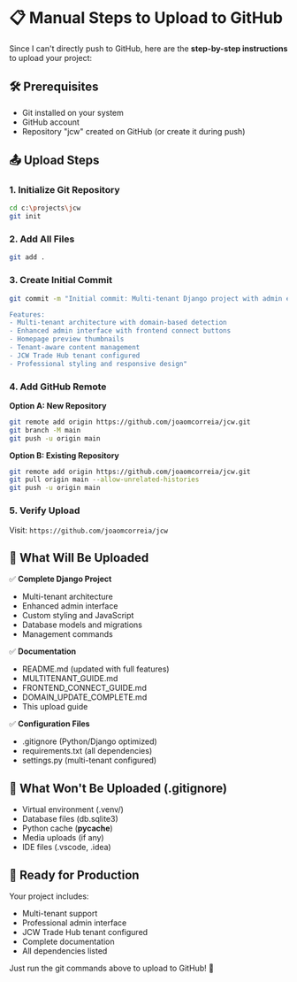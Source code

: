 # 📋 Manual Steps to Upload to GitHub

Since I can't directly push to GitHub, here are the **step-by-step instructions** to upload your project:

## 🛠️ **Prerequisites**
- Git installed on your system
- GitHub account
- Repository "jcw" created on GitHub (or create it during push)

## 📤 **Upload Steps**

### **1. Initialize Git Repository**
```bash
cd c:\projects\jcw
git init
```

### **2. Add All Files**
```bash
git add .
```

### **3. Create Initial Commit**
```bash
git commit -m "Initial commit: Multi-tenant Django project with admin enhancements

Features:
- Multi-tenant architecture with domain-based detection
- Enhanced admin interface with frontend connect buttons
- Homepage preview thumbnails
- Tenant-aware content management
- JCW Trade Hub tenant configured
- Professional styling and responsive design"
```

### **4. Add GitHub Remote**

**Option A: New Repository**
```bash
git remote add origin https://github.com/joaomcorreia/jcw.git
git branch -M main
git push -u origin main
```

**Option B: Existing Repository**
```bash
git remote add origin https://github.com/joaomcorreia/jcw.git
git pull origin main --allow-unrelated-histories
git push -u origin main
```

### **5. Verify Upload**
Visit: `https://github.com/joaomcorreia/jcw`

## 📁 **What Will Be Uploaded**

✅ **Complete Django Project**
- Multi-tenant architecture
- Enhanced admin interface
- Custom styling and JavaScript
- Database models and migrations
- Management commands

✅ **Documentation**
- README.md (updated with full features)
- MULTITENANT_GUIDE.md
- FRONTEND_CONNECT_GUIDE.md
- DOMAIN_UPDATE_COMPLETE.md
- This upload guide

✅ **Configuration Files**
- .gitignore (Python/Django optimized)
- requirements.txt (all dependencies)
- settings.py (multi-tenant configured)

## 🚫 **What Won't Be Uploaded** (.gitignore)
- Virtual environment (.venv/)
- Database files (db.sqlite3)
- Python cache (__pycache__)
- Media uploads (if any)
- IDE files (.vscode, .idea)

## 🎯 **Ready for Production**

Your project includes:
- Multi-tenant support
- Professional admin interface
- JCW Trade Hub tenant configured
- Complete documentation
- All dependencies listed

Just run the git commands above to upload to GitHub! 🚀